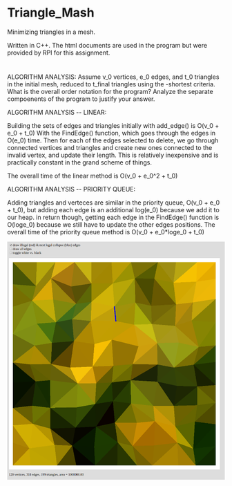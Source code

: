 # Triangle_Mash
Minimizing triangles in a mesh. 

Written in C++. The html documents are used in the program but were provided by RPI for this assignment. 

#

ALGORITHM ANALYSIS: 
Assume v_0 vertices, e_0 edges, and t_0 triangles in the initial mesh,
reduced to t_final triangles using the -shortest criteria.  What is
the overall order notation for the program?  Analyze the separate
compoenents of the program to justify your answer.

ALGORITHM ANALYSIS -- LINEAR:

Building the sets of edges and triangles initially with add_edge() is O(v_0 + e_0 + t_0)
With the FindEdge() function, which goes through the edges in O(e_0) time.
Then for each of the edges selected to delete, we go through connected vertices and triangles and create 
		new ones connected to the invalid vertex, and update their length.
This is relatively inexpensive and is practically constant in the grand scheme of things. 

The overall time of the linear method is O(v_0 + e_0^2 + t_0)

ALGORITHM ANALYSIS -- PRIORITY QUEUE:

Adding triangles and verteces are similar in the priority queue, O(v_0 + e_0 + t_0), but adding each edge is an additional log(e_0)
		because we add it to our heap. in return though, getting each edge in the FindEdge() function is O(loge_0) because we 
		still have to update the other edges positions.
The overall time of the priority queue method is O(v_0 + e_0*loge_0 + t_0)

![alt text](https://raw.githubusercontent.com/hgrov52/Triangle_Mash/master/screenshot_mesh.png)
